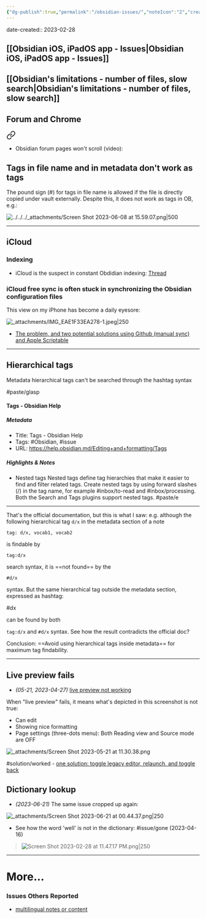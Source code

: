 ```yaml
---
{"dg-publish":true,"permalink":"/obsidian-issues/","noteIcon":"2","created":"","updated":""}
---
```


date-created:: 2023-02-28   
## [[Obsidian iOS, iPadOS app - Issues\|Obsidian iOS, iPadOS app - Issues]]

## [[Obsidian's limitations - number of files, slow search\|Obsidian's limitations - number of files, slow search]]

## Forum and Chrome

<div class="transclusion internal-embed is-loaded"><a class="markdown-embed-link" href="/chrome/#04499e" aria-label="Open link"><svg xmlns="http://www.w3.org/2000/svg" width="24" height="24" viewBox="0 0 24 24" fill="none" stroke="currentColor" stroke-width="2" stroke-linecap="round" stroke-linejoin="round" class="svg-icon lucide-link"><path d="M10 13a5 5 0 0 0 7.54.54l3-3a5 5 0 0 0-7.07-7.07l-1.72 1.71"></path><path d="M14 11a5 5 0 0 0-7.54-.54l-3 3a5 5 0 0 0 7.07 7.07l1.71-1.71"></path></svg></a><div class="markdown-embed">



- Obsidian forum pages won't scroll (video): 

</div></div>


## Tags in file name and in metadata don't work as tags

The pound sign (\#) for tags in file name is allowed if the file is directly copied under vault externally. Despite this, it does not work as tags in OB, e.g.:

![../../../_attachments/Screen Shot 2023-06-08 at 15.59.07.png|500](/img/user/_attachments/Screen%20Shot%202023-06-08%20at%2015.59.07.png)

---
## iCloud
### Indexing

- iCloud is the suspect in constant Obdidian indexing: [Thread](https://forum.obsidian.md/t/obsidian-keeps-indexing-my-vault/30636)
### iCloud free sync is often stuck in synchronizing the Obsidian configuration files

This view on my iPhone has become a daily eyesore:

![_attachments/IMG_EAE1F33EA278-1.jpeg|250](/img/user/_attachments/IMG_EAE1F33EA278-1.jpeg)
- [The problem, and two potential solutions using Github (manual sync) and Apple Scriptable](https://www.reddit.com/r/ObsidianMD/comments/vdal97/is_there_a_way_to_shorten_this_waiting_time_or/)

---
## Hierarchical tags

Metadata hierarchical tags can't be searched through the hashtag syntax

#paste/glasp 
#### Tags - Obsidian Help
##### Metadata
- Title: Tags - Obsidian Help
- Tags: #Obsidian, #issue
- URL: https://help.obsidian.md/Editing+and+formatting/Tags

##### Highlights & Notes
- Nested tags Nested tags define tag hierarchies that make it easier to find and filter related tags.  Create nested tags by using forward slashes (/) in the tag name, for example #inbox/to-read and #inbox/processing.  Both the Search and Tags plugins support nested tags.
#paste/e 
---
That's the official documentation, but this is what I saw:
e.g. although the following hierarchical tag `d/x` in the metadata section of a note

`tag: d/x, vocab1, vocab2`

is findable by

`tag:d/x`

search syntax, it is ==not found== by the

`#d/x` 

syntax. But the same hierarchical tag outside the metadata section, expressed as hashtag:

#dx 

can be found by both

`tag:d/x` and `#d/x` syntax. See how the result contradicts the official doc?

Conclusion: ==Avoid using hierarchical tags inside metadata== for maximum tag findability.

---
## Live preview fails

- *(05-21, 2023-04-27)* [live preview not working](https://forum.obsidian.md/t/live-preview-not-working-despite-resetting-editor-mode-disabling-plugins-etc/32922)

When "live preview" fails, it means what's depicted in this screenshot is not true:
- Can edit
- Showing nice formatting
- Page settings (three-dots menu): Both Reading view and Source mode are OFF

![_attachments/Screen Shot 2023-05-21 at 11.30.38.png](/img/user/_attachments/Screen%20Shot%202023-05-21%20at%2011.30.38.png)

#solution/worked
	 - [one solution: toggle legacy editor, relaunch, and toggle back](https://forum.obsidian.md/t/live-preview-stopped-working-toggling-legacy-editor-fixed-it/30377)
	
## Dictionary lookup

- *(2023-06-21)* The same issue cropped up again:

![_attachments/Screen Shot 2023-06-21 at 00.44.37.png|250](/img/user/_attachments/Screen%20Shot%202023-06-21%20at%2000.44.37.png)

- See how the word 'well' is not in the dictionary:
#issue/gone (2023-04-16)
> ![Screen Shot 2023-02-28 at 11.47.17 PM.png|250](/img/user/_attachments/Screen%20Shot%202023-02-28%20at%2011.47.17%20PM.png)

---

# More...
### Issues Others Reported
- [multilingual notes or content](https://www.reddit.com/r/ObsidianMD/comments/wlm56w/bilingual_or_multilingual_people_how_do_you_deal/)